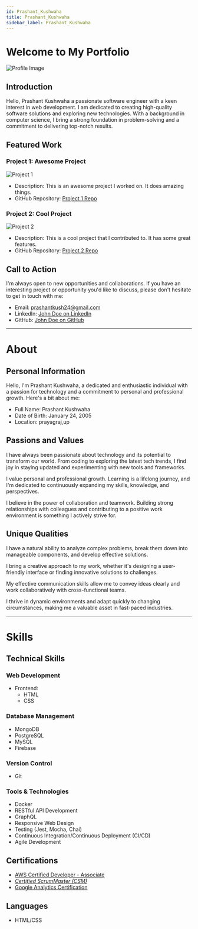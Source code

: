 ```yaml
---
id: Prashant_Kushwaha
title: Prashant_Kushwaha
sidebar_label: Prashant_Kushwaha
---
```


# Welcome to My Portfolio


![Profile Image](https://example.com/profile-image.jpg)

## Introduction

Hello, Prashant Kushwaha a passionate software engineer with a keen interest in web development. I am dedicated to creating high-quality software solutions and exploring new technologies. With a background in computer science, I bring a strong foundation in problem-solving and a commitment to delivering top-notch results.

## Featured Work

### Project 1: Awesome Project

![Project 1](https://example.com/project1.jpg)

- Description: This is an awesome project I worked on. It does amazing things.
- GitHub Repository: [Project 1 Repo](https://github.com/your-username/project1)

### Project 2: Cool Project

![Project 2](https://example.com/project2.jpg)

- Description: This is a cool project that I contributed to. It has some great features.
- GitHub Repository: [Project 2 Repo](https://github.com/your-username/project2)

## Call to Action

I'm always open to new opportunities and collaborations. If you have an interesting project or opportunity you'd like to discuss, please don't hesitate to get in touch with me:

- Email: prashantkush24@gmail.com
- LinkedIn: [John Doe on LinkedIn](https://www.linkedin.com/in/johndoe)
- GitHub: [John Doe on GitHub](https://github.com/kushwahaPrashant24)




-------------------------------------------------

# About


## Personal Information

Hello, I'm Prashant Kushwaha, a dedicated and enthusiastic individual with a passion for technology and a commitment to personal and professional growth. Here's a bit about me:

- Full Name: Prashant Kushwaha
- Date of Birth: January 24, 2005
- Location: prayagraj,up

## Passions and Values


I have always been passionate about technology and its potential to transform our world. From coding to exploring the latest tech trends, I find joy in staying updated and experimenting with new tools and frameworks.


I value personal and professional growth. Learning is a lifelong journey, and I'm dedicated to continuously expanding my skills, knowledge, and perspectives.


I believe in the power of collaboration and teamwork. Building strong relationships with colleagues and contributing to a positive work environment is something I actively strive for.


## Unique Qualities


I have a natural ability to analyze complex problems, break them down into manageable components, and develop effective solutions.


I bring a creative approach to my work, whether it's designing a user-friendly interface or finding innovative solutions to challenges.


My effective communication skills allow me to convey ideas clearly and work collaboratively with cross-functional teams.


I thrive in dynamic environments and adapt quickly to changing circumstances, making me a valuable asset in fast-paced industries.



-------------------------------------------------

# Skills




## Technical Skills

### Web Development

- Frontend:
  - HTML
  - CSS

### Database Management

- MongoDB
- PostgreSQL
- MySQL
- Firebase

### Version Control

- Git

### Tools & Technologies

- Docker
- RESTful API Development
- GraphQL
- Responsive Web Design
- Testing (Jest, Mocha, Chai)
- Continuous Integration/Continuous Deployment (CI/CD)
- Agile Development

## Certifications


- [AWS Certified Developer - Associate](https://github.com/your-username/project1)
- [*Certified ScrumMaster (CSM)*](https://github.com/your-username/project1)
- [ Google Analytics Certification](https://github.com/your-username/project1)

## Languages

- HTML/CSS